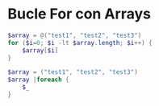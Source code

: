 # Bucle For con Arrays

```powershell
$array = @("test1", "test2", "test3")
for ($i=0; $i -lt $array.length; $i++) {
	$array[$i]
}
```

```powershell
$array = ("test1", "test2", "test3")
$array |foreach {
	$_
}
```